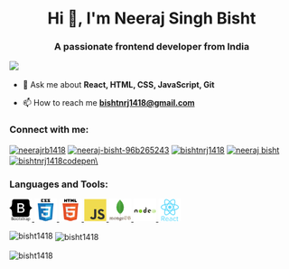 <h1 align="center">Hi 👋, I'm Neeraj Singh Bisht</h1>
<h3 align="center">A passionate frontend developer from India</h3>

<p align="left">
 <img style="object-fit: fill;" src="https://media.tenor.com/flflC6GFzO8AAAAM/sultan-alrefaei-programmer.gif"/>
</p>

- 💬 Ask me about **React, HTML, CSS, JavaScript, Git**

- 📫 How to reach me **bishtnrj1418@gmail.com**

<h3 align="left">Connect with me:</h3>
<p align="left">
<a href="https://codepen.io/neerajrb1418" target="blank"><img align="center" src="https://raw.githubusercontent.com/rahuldkjain/github-profile-readme-generator/master/src/images/icons/Social/codepen.svg" alt="neerajrb1418" height="30" width="40" /></a>
<a href="https://linkedin.com/in/neeraj-bisht-96b265243" target="blank"><img align="center" src="https://raw.githubusercontent.com/rahuldkjain/github-profile-readme-generator/master/src/images/icons/Social/linked-in-alt.svg" alt="neeraj-bisht-96b265243" height="30" width="40" /></a>
<a href="https://codesandbox.com/bishtnrj1418" target="blank"><img align="center" src="https://raw.githubusercontent.com/rahuldkjain/github-profile-readme-generator/master/src/images/icons/Social/codesandbox.svg" alt="bishtnrj1418" height="30" width="40" /></a>
<a href="https://www.youtube.com/c/neeraj bisht" target="blank"><img align="center" src="https://raw.githubusercontent.com/rahuldkjain/github-profile-readme-generator/master/src/images/icons/Social/youtube.svg" alt="neeraj bisht" height="30" width="40" /></a>
<a href="https://www.hackerrank.com/bishtnrj1418codepen\" target="blank"><img align="center" src="https://raw.githubusercontent.com/rahuldkjain/github-profile-readme-generator/master/src/images/icons/Social/hackerrank.svg" alt="bishtnrj1418codepen\" height="30" width="40" /></a>
</p>

<h3 align="left">Languages and Tools:</h3>
<p align="left"> <a href="https://getbootstrap.com" target="_blank" rel="noreferrer"> <img src="https://raw.githubusercontent.com/devicons/devicon/master/icons/bootstrap/bootstrap-plain-wordmark.svg" alt="bootstrap" width="40" height="40"/> </a> <a href="https://www.w3schools.com/css/" target="_blank" rel="noreferrer"> <img src="https://raw.githubusercontent.com/devicons/devicon/master/icons/css3/css3-original-wordmark.svg" alt="css3" width="40" height="40"/> </a> <a href="https://www.w3.org/html/" target="_blank" rel="noreferrer"> <img src="https://raw.githubusercontent.com/devicons/devicon/master/icons/html5/html5-original-wordmark.svg" alt="html5" width="40" height="40"/> </a> <a href="https://developer.mozilla.org/en-US/docs/Web/JavaScript" target="_blank" rel="noreferrer"> <img src="https://raw.githubusercontent.com/devicons/devicon/master/icons/javascript/javascript-original.svg" alt="javascript" width="40" height="40"/> </a> <a href="https://www.mongodb.com/" target="_blank" rel="noreferrer"> <img src="https://raw.githubusercontent.com/devicons/devicon/master/icons/mongodb/mongodb-original-wordmark.svg" alt="mongodb" width="40" height="40"/> </a> <a href="https://nodejs.org" target="_blank" rel="noreferrer"> <img src="https://raw.githubusercontent.com/devicons/devicon/master/icons/nodejs/nodejs-original-wordmark.svg" alt="nodejs" width="40" height="40"/> </a> <a href="https://reactjs.org/" target="_blank" rel="noreferrer"> <img src="https://raw.githubusercontent.com/devicons/devicon/master/icons/react/react-original-wordmark.svg" alt="react" width="40" height="40"/> </a> </p>

<p><img align="left" src="https://github-readme-stats.vercel.app/api/top-langs?username=bisht1418&show_icons=true&locale=en&layout=compact" alt="bisht1418" /></p>

<p>&nbsp;<img align="center" src="https://github-readme-stats.vercel.app/api?username=bisht1418&show_icons=true&locale=en" alt="bisht1418" /></p>

<p><img align="center" src="https://github-readme-streak-stats.herokuapp.com/?user=bisht1418&" alt="bisht1418" /></p>
